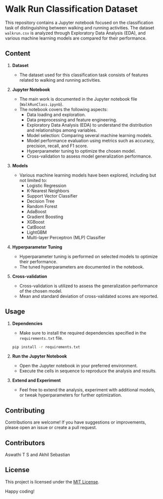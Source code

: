 # Walk Run Classification Dataset

This repository contains a Jupyter notebook focused on the classification task of distinguishing between walking and running activities. The dataset `walkrun.csv` is analyzed through Exploratory Data Analysis (EDA), and various machine learning models are compared for their performance.

## Content

1. **Dataset**
    - The dataset used for this classification task consists of features related to walking and running activities.
  
2. **Jupyter Notebook**
    - The main work is documented in the Jupyter notebook file (`WalkRunClass.ipynb`).
    - The notebook covers the following aspects:
        - Data loading and exploration.
        - Data preprocessing and feature engineering.
        - Exploratory Data Analysis (EDA) to understand the distribution and relationships among variables.
        - Model selection: Comparing several machine learning models.
        - Model performance evaluation using metrics such as accuracy, precision, recall, and F1 score.
        - Hyperparameter tuning to optimize the chosen model.
        - Cross-validation to assess model generalization performance.
    
3. **Models**
    - Various machine learning models have been explored, including but not limited to:
        - Logistic Regression
        - K-Nearest Neighbors
        - Support Vector Classifier
        - Decision Tree
        - Random Forest
        - AdaBoost
        - Gradient Boosting
        - XGBoost
        - CatBoost
        - LightGBM
        - Multi-layer Perceptron (MLP) Classifier

4. **Hyperparameter Tuning**
    - Hyperparameter tuning is performed on selected models to optimize their performance.
    - The tuned hyperparameters are documented in the notebook.

5. **Cross-validation**
    - Cross-validation is utilized to assess the generalization performance of the chosen model.
    - Mean and standard deviation of cross-validated scores are reported.

## Usage

1. **Dependencies**
    - Make sure to install the required dependencies specified in the `requirements.txt` file.
    ```bash
    pip install -r requirements.txt
    ```

2. **Run the Jupyter Notebook**
    - Open the Jupyter notebook in your preferred environment.
    - Execute the cells in sequence to reproduce the analysis and results.

3. **Extend and Experiment**
    - Feel free to extend the analysis, experiment with additional models, or tweak hyperparameters for further optimization.

## Contributing

Contributions are welcome! If you have suggestions or improvements, please open an issue or create a pull request.

## Contributors

Aswathi T S and Akhil Sebastian

## License

This project is licensed under the [MIT License](LICENSE).

Happy coding!
